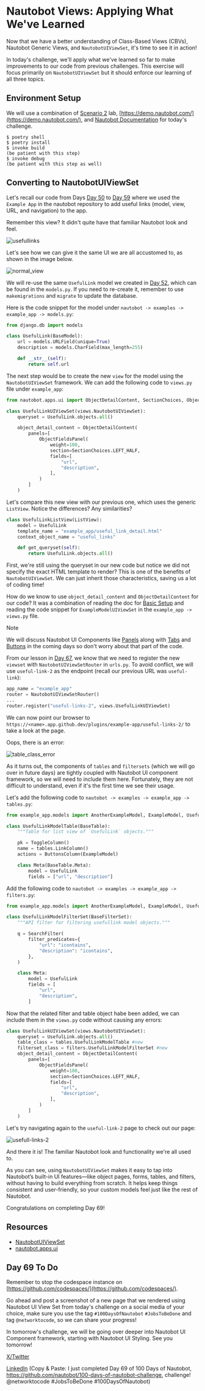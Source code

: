 # Nautobot Views: Applying What We've Learned

Now that we have a better understanding of Class-Based Views (CBVs), Nautobot Generic Views, and `NautobotUIViewSet`, it's time to see it in action!

In today's challenge, we'll apply what we've learned so far to make improvements to our code from previous challenges. This exercise will focus primarily on `NautobotUIViewSet` but it should enforce our learning of all three topics.

## Environment Setup

We will use a combination of [Scenario 2](../Lab_Setup/scenario_2_setup/README.md) lab, [https://demo.nautobot.com/](https://demo.nautobot.com/), and [Nautobot Documentation](https://docs.nautobot.com/projects/core/en/latest/user-guide/core-data-model/overview/introduction/) for today's challenge. 

```$ cd nautobot
$ poetry shell
$ poetry install
$ invoke build
(be patient with this step)
$ invoke debug
(be patient with this step as well)
```

## Converting to NautobotUIViewSet

Let's recall our code from Days [Day 50](https://github.com/nautobot/100-days-of-nautobot/tree/main/Day050_Example_App_Overview) to [Day 59](https://github.com/nautobot/100-days-of-nautobot/tree/main/Day059_Example_App_Other_Considerations) where we used the `Example App` in the nautobot repository to add useful links (model, view, URL, and navigation) to the app. 

Remember this view? It didn't quite have that familiar Nautobot look and feel.

![usefullinks](images/usefullinks.png)

Let's see how we can give it the same UI we are all accustomed to, as shown in the image below. 

![normal_view](images/normal_view.png)
 

We will re-use the same `UsefulLink` model we created in [Day 52](https://github.com/nautobot/100-days-of-nautobot/blob/main/Day052_Example_App_Creating_Data_Models_Part_2/README.md), which can be found in the `models.py`. If you need to re-create it, remember to use `makemigrations` and `migrate` to update the database. 

Here is the code snippet for the model under `nautobot -> examples -> example_app -> models.py`: 

```python models.py
from django.db import models

class UsefulLink(BaseModel):
    url = models.URLField(unique=True)
    description = models.CharField(max_length=255)

    def __str__(self):
        return self.url
```

The next step would be to create the new `view` for the model using the `NautobotUIViewSet` framework. We can add the following code to  `views.py` file under `example_app`: 

```python file=views.py
from nautobot.apps.ui import ObjectDetailContent, SectionChoices, ObjectFieldsPanel

class UsefulLinkUIViewSet(views.NautobotUIViewSet):
    queryset = UsefulLink.objects.all()

    object_detail_content = ObjectDetailContent(
        panels=[
            ObjectFieldsPanel(
                weight=100,
                section=SectionChoices.LEFT_HALF,
                fields=[
                    "url",
                    "description",
                ],
            )
        ]
    )
```
Let's compare this new view with our previous one, which uses the generic `ListView`. Notice the differences? Any similarities?

```python file=views.py
class UsefulLinkListView(ListView): 
    model = UsefulLink
    template_name = "example_app/useful_link_detail.html"
    context_object_name = "useful_links"

    def get_queryset(self):
        return UsefulLink.objects.all()
```

First, we're still using the queryset in our new code but notice we did not specify the exact HTML template to render? This is one of the benefits of `NautobotUIViewSet`. We can just inherit those characteristics, saving us a lot of coding time!

How do we know to use `object_detail_content` and `ObjectDetailContent` for our code? It was a combination of reading the doc for [Basic Setup](https://docs.nautobot.com/projects/core/en/stable/development/core/ui-component-framework/#basic-setup) and reading the code snippet for `ExampleModelUIViewSet` in the `example_app -> views.py` file. 

> [!NOTE]
> We will discuss Nautobot UI Components like [Panels](https://docs.nautobot.com/projects/core/en/stable/development/core/ui-component-framework/#panels) along with [Tabs](https://docs.nautobot.com/projects/core/en/stable/development/core/ui-component-framework/#panels) and [Buttons](https://docs.nautobot.com/projects/core/en/stable/development/core/ui-component-framework/#buttons) in the coming days so don't worry about that part of the code. 

From our lesson in [Day 67](../Day067_Nautobot_Views_2_Nautobot_UI_ViewSet/), we know that we need to register the new `viewset` with `NautobotUIViewSetRouter` in `urls.py`. To avoid conflict, we will use `useful-link-2` as the endpoint (recall our previous URL was `useful-link`): 

```python file=urls.py
app_name = "example_app"
router = NautobotUIViewSetRouter()
...
router.register("useful-links-2", views.UsefulLinkUIViewSet)
```

We can now point our browser to `https://<name>.app.github.dev/plugins/example-app/useful-links-2/` to take a look at the page. 

Oops, there is an error: 

![table_class_error](images/table_class_error.png)

As it turns out, the components of `tables` and `filtersets` (which we will go over in future days) are tightly coupled with Nautobot UI component framework, so we will need to include them here. Fortunately, they are not difficult to understand, even if it's the first time we see their usage. 

Let's add the following code to `nautobot -> examples -> example_app -> tables.py`: 

```python file=tables.py
from example_app.models import AnotherExampleModel, ExampleModel, UsefulLink

class UsefulLinkModelTable(BaseTable):
    """Table for list view of `UsefulLink` objects."""

    pk = ToggleColumn()
    name = tables.LinkColumn()
    actions = ButtonsColumn(ExampleModel)

    class Meta(BaseTable.Meta):
        model = UsefulLink
        fields = ["url", "description"]
```

Add the following code to `nautobot -> examples -> example_app -> filters.py`:

```python file=filters.py
from example_app.models import AnotherExampleModel, ExampleModel, UsefulLink

class UsefulLinkModelFilterSet(BaseFilterSet):
    """API filter for filtering usefullink model objects."""

    q = SearchFilter(
        filter_predicates={
            "url": "icontains",
            "description": "icontains",
        },
    )

    class Meta:
        model = UsefulLink
        fields = [
            "url",
            "description",
        ]
```

Now that the related filter and table object habe been added, we can include them in the `views.py` code without causing any errors:

```python views.py
class UsefulLinkUIViewSet(views.NautobotUIViewSet):
    queryset = UsefulLink.objects.all()
    table_class = tables.UsefulLinkModelTable #new
    filterset_class = filters.UsefulLinkModelFilterSet #new
    object_detail_content = ObjectDetailContent(
        panels=[
            ObjectFieldsPanel(
                weight=100,
                section=SectionChoices.LEFT_HALF,
                fields=[
                    "url",
                    "description",
                ],
            )
        ]
    )
```

Let's try navigating again to the `useful-link-2` page to check out our page:

![usefull-links-2](images/usefull-links-2.png)

And there it is! The familiar Nautobot look and functionality we're all used to. 

As you can see, using `NautobotUIViewSet` makes it easy to tap into Nautobot’s built-in UI features—like object pages, forms, tables, and filters, without having to build everything from scratch. It helps keep things consistent and user-friendly, so your custom models feel just like the rest of Nautobot.


Congratulations on completing Day 69!

## Resources 

- [NautobotUIViewSet](https://docs.nautobot.com/projects/core/en/stable/development/apps/api/views/nautobotuiviewset/)
- [nautobot.apps.ui](https://docs.nautobot.com/projects/core/en/stable/code-reference/nautobot/apps/ui/)

## Day 69 To Do

Remember to stop the codespace instance on [https://github.com/codespaces/](https://github.com/codespaces/). 

Go ahead and post a screenshot of a new page that we rendered using Nautobot UI View Set from today's challenge on a social media of your choice, make sure you use the tag `#100DaysOfNautobot` `#JobsToBeDone` and tag `@networktocode`, so we can share your progress! 

In tomorrow's challenge, we will be going over deeper into Nautobot UI Component framework, starting with Nautobot UI Styling. See you tomorrow! 

[X/Twitter](<https://twitter.com/intent/tweet?url=https://github.com/nautobot/100-days-of-nautobot&text=I+just+completed+Day+69+of+the+100+days+of+nautobot+challenge+!&hashtags=100DaysOfNautobot,JobsToBeDone>)

[LinkedIn](https://www.linkedin.com/) (Copy & Paste: I just completed Day 69 of 100 Days of Nautobot, https://github.com/nautobot/100-days-of-nautobot-challenge, challenge! @networktocode #JobsToBeDone #100DaysOfNautobot) 
